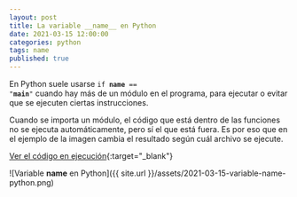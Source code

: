 ```yaml
---
layout: post
title: La variable __name__ en Python
date: 2021-03-15 12:00:00
categories: python
tags: name
published: true
---
```


En Python suele usarse <code>if __name__ == "__main__"</code> cuando hay más de un módulo en el programa, para ejecutar o evitar que se ejecuten ciertas instrucciones.

Cuando se importa un módulo, el código que está dentro de las funciones no se ejecuta automáticamente, pero sí el que está fuera. Es por eso que en el ejemplo de la imagen cambia el resultado según cuál archivo se ejecute.

[Ver el código en ejecución](https://replit.com/@programacionde1/Ejemplo-variable-name?lite=true){:target="_blank"}


![Variable __name__ en Python]({{ site.url }}/assets/2021-03-15-variable-name-python.png)

